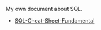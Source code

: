 My own document about SQL.
- [SQL-Cheat-Sheet-Fundamental](https://docs.google.com/document/d/1L4EIaDIrHaDSuvGhzvBZ3iU9J0PaMnE3ZyTKltp4b38/edit?usp=sharing)